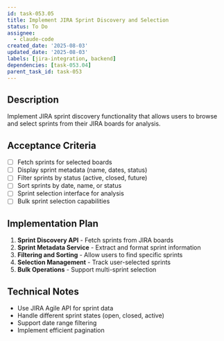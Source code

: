 ```yaml
---
id: task-053.05
title: Implement JIRA Sprint Discovery and Selection
status: To Do
assignee:
  - claude-code
created_date: '2025-08-03'
updated_date: '2025-08-03'
labels: [jira-integration, backend]
dependencies: [task-053.04]
parent_task_id: task-053
---
```


## Description

Implement JIRA sprint discovery functionality that allows users to browse and select sprints from their JIRA boards for analysis.

## Acceptance Criteria

- [ ] Fetch sprints for selected boards
- [ ] Display sprint metadata (name, dates, status)
- [ ] Filter sprints by status (active, closed, future)
- [ ] Sort sprints by date, name, or status
- [ ] Sprint selection interface for analysis
- [ ] Bulk sprint selection capabilities

## Implementation Plan

1. **Sprint Discovery API** - Fetch sprints from JIRA boards
2. **Sprint Metadata Service** - Extract and format sprint information
3. **Filtering and Sorting** - Allow users to find specific sprints
4. **Selection Management** - Track user-selected sprints
5. **Bulk Operations** - Support multi-sprint selection

## Technical Notes

- Use JIRA Agile API for sprint data
- Handle different sprint states (open, closed, active)
- Support date range filtering
- Implement efficient pagination

